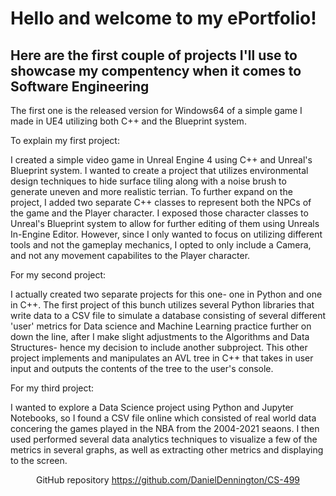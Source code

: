 # Hello and welcome to my ePortfolio!

## Here are the first couple of projects I'll use to showcase my compentency when it comes to Software Engineering

The first one is the released version for Windows64 of a simple game I made in UE4 utilizing both C++ and the Blueprint system. 

To explain my first project:

  I created a simple video game in Unreal Engine 4 using C++ and Unreal's Blueprint system. I wanted to create a project that utilizes environmental design techniques to hide surface tiling along with a noise brush to generate uneven and more realistic terrian. To further expand on the project, I added two separate C++ classes to represent both the NPCs of the game and the Player character. I exposed those character classes to Unreal's Blueprint system to allow for further editing of them using Unreals In-Engine Editor. However, since I only wanted to focus on utilizing different tools and not the gameplay mechanics, I opted to only include a Camera, and not any movement capabilites to the Player character.


For my second project:
  
  I actually created two separate projects for this one- one in Python and one in C++. The first project of this bunch utilizes several Python libraries that write data to a CSV file to simulate a database consisting of several different 'user' metrics for Data science and Machine Learning practice further on down the line, after I make slight adjustments to the Algorithms and Data Structures- hence my decision to include another subproject. This other project implements and manipulates an AVL tree in C++  that takes in user input and outputs the contents of the tree to the user's console.
  
For my third project:
  
  I wanted to explore a Data Science project using Python and Jupyter Notebooks, so I found a CSV file online which consisted of real world data concering the games played in the NBA from the 2004-2021 seaons. I then used performed several data analytics techniques to visualize a few of the metrics in several graphs, as well as extracting other metrics and displaying to the screen. 

<p align ="center">GitHub repository <a href= "https://github.com/DanielDennington/CS-499">https://github.com/DanielDennington/CS-499</a></p>
